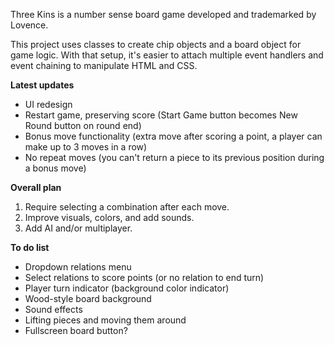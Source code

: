 Three Kins is a number sense board game developed and trademarked by Lovence.

This project uses classes to create chip objects and a board object for game logic. With that setup, it's easier to attach multiple event handlers and event chaining to manipulate HTML and CSS.

__Latest updates__
* UI redesign
* Restart game, preserving score (Start Game button becomes New Round button on round end)
* Bonus move functionality (extra move after scoring a point, a player can make up to 3 moves in a row)
* No repeat moves (you can't return a piece to its previous position during a bonus move)

__Overall plan__
1. Require selecting a combination after each move.
2. Improve visuals, colors, and add sounds.
3. Add AI and/or multiplayer.

__To do list__
* Dropdown relations menu
* Select relations to score points (or no relation to end turn)
* Player turn indicator (background color indicator)
* Wood-style board background
* Sound effects
* Lifting pieces and moving them around
* Fullscreen board button?